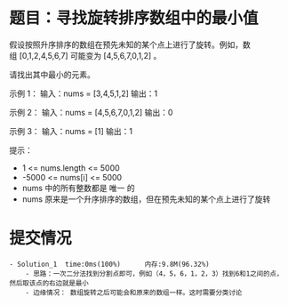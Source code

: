 # 题目：寻找旋转排序数组中的最小值
假设按照升序排序的数组在预先未知的某个点上进行了旋转。例如，数组 [0,1,2,4,5,6,7] 可能变为 [4,5,6,7,0,1,2] 。

请找出其中最小的元素。

示例 1：
输入：nums = [3,4,5,1,2]
输出：1

示例 2：
输入：nums = [4,5,6,7,0,1,2]
输出：0

示例 3：
输入：nums = [1]
输出：1
 

提示：
- 1 <= nums.length <= 5000
- -5000 <= nums[i] <= 5000
- nums 中的所有整数都是 唯一 的
- nums 原来是一个升序排序的数组，但在预先未知的某个点上进行了旋转

# 提交情况
    - Solution_1  time:0ms(100%)      内存:9.8M(96.32%)
        - 思路：一次二分法找到分割点即可，例如（4，5，6，1，2，3）找到6和1之间的点，然后取该点的右边就是最小
        - 边缘情况： 数组旋转之后可能会和原来的数组一样。这时需要分类讨论